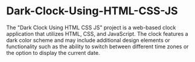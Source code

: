 # Dark-Clock-Using-HTML-CSS-JS
The "Dark Clock Using HTML CSS JS" project is a web-based clock application that utilizes HTML, CSS, and JavaScript. The clock features a dark color scheme and may include additional design elements or functionality such as the ability to switch between different time zones or the option to display the current date. 
